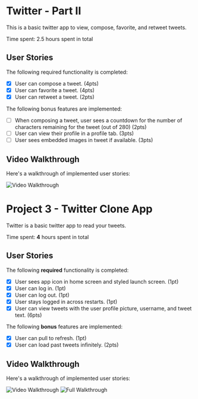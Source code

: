 # Twitter - Part II

This is a basic twitter app to view, compose, favorite, and retweet tweets.

Time spent: 2.5 hours spent in total

## User Stories

The following required functionality is completed:

- [x] User can compose a tweet. (4pts)
- [x] User can favorite a tweet. (4pts)
- [x] User can retweet a tweet. (2pts)

The following bonus features are implemented:

- [ ] When composing a tweet, user sees a countdown for the number of characters remaining for the tweet (out of 280) (2pts)
- [ ] User can view their profile in a profile tab. (3pts)
- [ ] User sees embedded images in tweet if available. (3pts)

## Video Walkthrough

Here's a walkthrough of implemented user stories:

<img src='https://media0.giphy.com/media/pZzzgKy2I7KOqbaAvs/giphy.gif' title='Video Walkthrough' width='' alt='Video Walkthrough' />

# Project 3 - Twitter Clone App

Twitter is a basic twitter app to read your tweets.

Time spent: **4** hours spent in total

## User Stories

The following **required** functionality is completed:

- [x] User sees app icon in home screen and styled launch screen. (1pt)
- [x] User can log in. (1pt)
- [x] User can log out. (1pt)
- [x] User stays logged in across restarts. (1pt)
- [x] User can view tweets with the user profile picture, username, and tweet text. (6pts)

The following **bonus** features are implemented:

- [x] User can pull to refresh. (1pt)
- [x] User can load past tweets infinitely. (2pts)

## Video Walkthrough

Here's a walkthrough of implemented user stories:

<img src='https://media4.giphy.com/media/g6BYNWrozRVEbwSfSu/giphy.gif' title='Video Walkthrough' width='' alt='Video Walkthrough' />
<img src='https://i.imgur.com/CoZkapm.mp4' title='Full Walkthrough' width='' alt'Full Walkthrough' />

